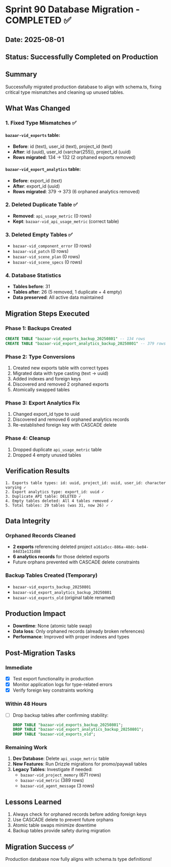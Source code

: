 # Sprint 90 Database Migration - COMPLETED ✅

## Date: 2025-08-01
## Status: Successfully Completed on Production

## Summary
Successfully migrated production database to align with schema.ts, fixing critical type mismatches and cleaning up unused tables.

## What Was Changed

### 1. Fixed Type Mismatches ✅
#### `bazaar-vid_exports` table:
- **Before**: id (text), user_id (text), project_id (text)
- **After**: id (uuid), user_id (varchar(255)), project_id (uuid)
- **Rows migrated**: 134 → 132 (2 orphaned exports removed)

#### `bazaar-vid_export_analytics` table:
- **Before**: export_id (text)
- **After**: export_id (uuid)
- **Rows migrated**: 379 → 373 (6 orphaned analytics removed)

### 2. Deleted Duplicate Table ✅
- **Removed**: `api_usage_metric` (0 rows)
- **Kept**: `bazaar-vid_api_usage_metric` (correct table)

### 3. Deleted Empty Tables ✅
- `bazaar-vid_component_error` (0 rows)
- `bazaar-vid_patch` (0 rows)
- `bazaar-vid_scene_plan` (0 rows)
- `bazaar-vid_scene_specs` (0 rows)

### 4. Database Statistics
- **Tables before**: 31
- **Tables after**: 26 (5 removed, 1 duplicate + 4 empty)
- **Data preserved**: All active data maintained

## Migration Steps Executed

### Phase 1: Backups Created
```sql
CREATE TABLE "bazaar-vid_exports_backup_20250801" -- 134 rows
CREATE TABLE "bazaar-vid_export_analytics_backup_20250801" -- 379 rows
```

### Phase 2: Type Conversions
1. Created new exports table with correct types
2. Migrated data with type casting (text → uuid)
3. Added indexes and foreign keys
4. Discovered and removed 2 orphaned exports
5. Atomically swapped tables

### Phase 3: Export Analytics Fix
1. Changed export_id type to uuid
2. Discovered and removed 6 orphaned analytics records
3. Re-established foreign key with CASCADE delete

### Phase 4: Cleanup
1. Dropped duplicate `api_usage_metric` table
2. Dropped 4 empty unused tables

## Verification Results

```
1. Exports table types: id: uuid, project_id: uuid, user_id: character varying ✓
2. Export analytics type: export_id: uuid ✓
3. Duplicate API table: DELETED ✓
4. Empty tables deleted: All 4 tables removed ✓
5. Total tables: 29 tables (was 31, now 26) ✓
```

## Data Integrity

### Orphaned Records Cleaned
- **2 exports** referencing deleted project `a161a5cc-886a-48dc-be84-84d31e131d88`
- **6 analytics records** for those deleted exports
- Future orphans prevented with CASCADE delete constraints

### Backup Tables Created (Temporary)
- `bazaar-vid_exports_backup_20250801`
- `bazaar-vid_export_analytics_backup_20250801`
- `bazaar-vid_exports_old` (original table renamed)

## Production Impact
- **Downtime**: None (atomic table swap)
- **Data loss**: Only orphaned records (already broken references)
- **Performance**: Improved with proper indexes and types

## Post-Migration Tasks

### Immediate
- [x] Test export functionality in production
- [x] Monitor application logs for type-related errors
- [x] Verify foreign key constraints working

### Within 48 Hours
- [ ] Drop backup tables after confirming stability:
  ```sql
  DROP TABLE "bazaar-vid_exports_backup_20250801";
  DROP TABLE "bazaar-vid_export_analytics_backup_20250801";
  DROP TABLE "bazaar-vid_exports_old";
  ```

### Remaining Work
1. **Dev Database**: Delete `api_usage_metric` table
2. **New Features**: Run Drizzle migrations for promo/paywall tables
3. **Legacy Tables**: Investigate if needed:
   - `bazaar-vid_project_memory` (671 rows)
   - `bazaar-vid_metric` (389 rows)
   - `bazaar-vid_agent_message` (3 rows)

## Lessons Learned
1. Always check for orphaned records before adding foreign keys
2. Use CASCADE delete to prevent future orphans
3. Atomic table swaps minimize downtime
4. Backup tables provide safety during migration

## Migration Success ✅
Production database now fully aligns with schema.ts type definitions!